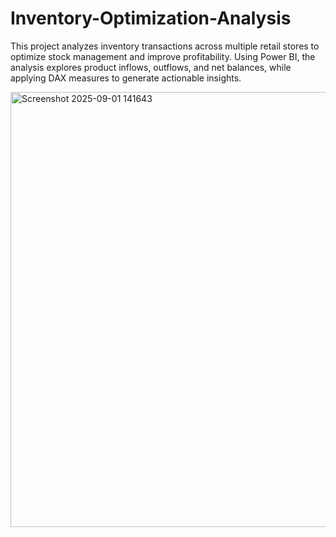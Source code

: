 # Inventory-Optimization-Analysis
This project analyzes inventory transactions across multiple retail stores to optimize stock management and improve profitability. Using Power BI, the analysis explores product inflows, outflows, and net balances, while applying DAX measures to generate actionable insights.


<img width="1290" height="696" alt="Screenshot 2025-09-01 141643" src="https://github.com/user-attachments/assets/01522ae9-0407-4289-acf8-fe2836359632" />

